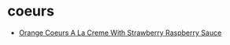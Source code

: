 # coeurs

 * [Orange Coeurs A La Creme With Strawberry Raspberry Sauce](index/o/orange-coeurs-a-la-creme-with-strawberry-raspberry-sauce-232327.json)
